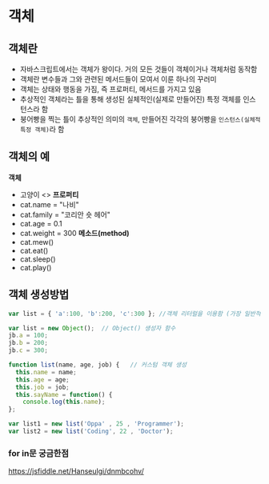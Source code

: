 # 객체
## 객체란

- 자바스크립트에서는 객체가 왕이다. 거의 모든 것들이 객체이거나 객체처럼 동작함
- 객체란 변수들과 그와 관련된 메서드들이 모여서 이룬 하나의 꾸러미
- 객체는 상태와 행동을 가짐, 즉 프로퍼티, 메서드를 가지고 있음
- 추상적인 객체라는 틀을 통해 생성된 실체적인(실제로 만들어진) 특정 객체를 인스턴스라 함
- 붕어빵을 찍는 틀이 추상적인 의미의 `객체`, 만들어진 각각의 붕어빵을 `인스턴스(실체적 특정 객체)`라 함

## 객체의 예
**객체** 
- 고양이 <>
**프로퍼티**
- cat.name = "나비"
- cat.family = "코리안 숏 헤어"
- cat.age = 0.1
- cat.weight = 300
**메소드(method)**
- cat.mew()
- cat.eat()
- cat.sleep()
- cat.play()

## 객체 생성방법

```javascript
var list = { 'a':100, 'b':200, 'c':300 }; //객체 리터럴을 이용함 (가장 일반적인 방법)
```

```javascript
var list = new Object();  // Object() 생성자 함수
jb.a = 100;
jb.b = 200;
jb.c = 300;
```

```javascript
function list(name, age, job) {   // 커스텀 객체 생성
  this.name = name; 
  this.age = age; 
  this.job = job; 
  this.sayName = function() { 
    console.log(this.name); 
}; 

var list1 = new list('Oppa' , 25 , 'Programmer'); 
var list2 = new list('Coding', 22 , 'Doctor');
```



### for in문 궁금한점

https://jsfiddle.net/Hanseulgi/dnmbcohv/

